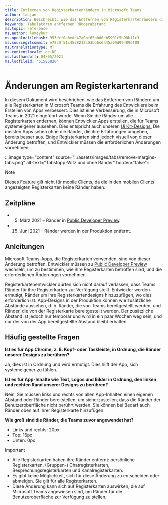 ```yaml
---
title: Entfernen von Registerkartenrändern in Microsoft Teams
author: laujan
description: Beschreibt, wie das Entfernen von Registerkartenrändern die Erfahrung von Entwicklern verbessert.
keywords: Tabulatoren entfernen Ränderabstand
ms.topic: reference
ms.author: lomeybur
ms.openlocfilehash: 953dcf0a0edd47a0bf65bbd0db5901c5b98b11c3
ms.sourcegitcommit: e78c9f51c4538212c53bb6c6a45a09d994896f09
ms.translationtype: MT
ms.contentlocale: de-DE
ms.lasthandoff: 04/05/2021
ms.locfileid: "51585820"
---
```

# <a name="tab-margin-changes"></a>Änderungen am Registerkartenrand

In diesem Dokument wird beschrieben, wie das Entfernen von Rändern um alle Registerkarten in Microsoft Teams die Erfahrung des Entwicklers beim Erstellen von Apps verbessert. Dies ist eine Verbesserung, die in Microsoft Teams in 2021 eingeführt wurde.
Wenn Sie die Ränder um alle Registerkarten entfernen, können Entwickler Apps erstellen, die für Teams systemeigener aussehen. Dies entspricht auch unseren [Ui Kit-Designs.](~/tabs/design/tabs.md) Die meisten Apps sehen ohne die Ränder, die ihre Erfahrungen umgeben, bereits besser aus. Einige Registerkarten sind jedoch visuell von dieser Änderung betroffen, und Entwickler müssen die erforderlichen Änderungen vornehmen.

:::image type="content" source="../assets/images/tabs/remove-margins-tabs.png" alt-text="Tabstopp-Witz und ohne Ränder" border="false":::

> [!NOTE]
> Dieses Feature gilt nicht für mobile Clients, da die in den mobilen Clients angezeigten Registerkarten keine Ränder haben. 

## <a name="timelines"></a>Zeitpläne

* 5. März 2021 – Ränder in [Public Developer Preview](~/resources/dev-preview/developer-preview-intro.md).
* 15. Juni 2021 – Ränder werden in der Produktion entfernt.

## <a name="guidelines"></a>Anleitungen

Microsoft Teams-Apps, die Registerkarten verwenden, sind von dieser Änderung betroffen. Entwickler müssen zu [Public Developer Preview](~/resources/dev-preview/developer-preview-intro.md) wechseln, um zu bestimmen, wie ihre Registerkarten betroffen sind, und die erforderlichen Änderungen vornehmen.

Registerkartenentwickler dürfen sich nicht darauf verlassen, dass Teams Ränder für ihre Registerkarten zur Verfügung stellt. Entwickler werden ermutigt, Ränder um ihre Registerkartendesigns hinzuzufügen, wo dies erforderlich ist. App-Designs in der Produktion können wie zusätzliche Abstände aussehen, d. h. Ränder, die von Teams bereitgestellt werden, und Ränder, die von der Registerkarte bereitgestellt werden. Der zusätzliche Abstand ist jedoch nur temporär und wird in ein paar Wochen weg sein, und nur der von der App bereitgestellte Abstand bleibt erhalten.

## <a name="faq"></a>Häufig gestellte Fragen

**Ist es für App Chrome, z. B. Kopf- oder Taskleiste, in Ordnung, die Ränder unserer Designs zu berühren?**

Ja, dies ist in Ordnung und wird ermutigt. Dies hilft der App, sich systemeigener zu fühlen.

**Ist es für App-Inhalte wie Text, Logos und Bilder in Ordnung, den linken und rechten Rand unserer Designs zu berühren?**

Nein, Sie müssen links und rechts von allen App-Inhalten einen eigenen Abstand oder Ränder bereitstellen, um sicherzustellen, dass die Ränder der Benutzeroberfläche nicht berührt werden. Sie können bei Bedarf auch Ränder oben auf Ihrer Registerkarte hinzufügen.

**Wie groß sind die Ränder, die Teams zuvor angewendet hat?**

* Links und rechts: 20px
* Top: 16px
* Unten: 0px

> [!IMPORTANT]
> * Alle Registerkarten haben ihre Ränder entfernt: persönliche Registerkarten, (Gruppen-) Chatregisterkarten, Besprechungsregisterkarten und Kanalregisterkarten.
> * Es gibt keine Möglichkeit, sich für diese Änderung zu entscheiden oder abmelden. Sie gilt für alle Registerkarten.
> * Diese Änderung kann sich auf Registerkarten auswirken, die auf Microsoft Teams angewiesen sind, um Ränder für die Benutzeroberfläche zur Verfügung zu stellen.
